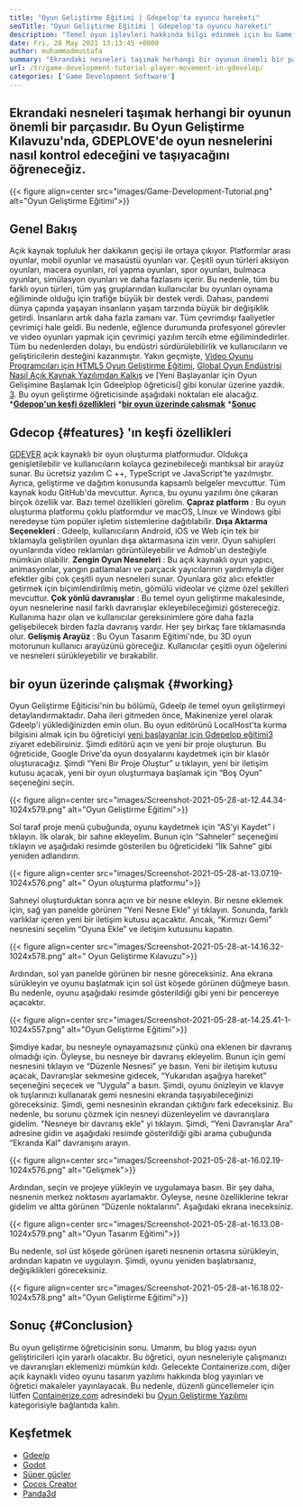 ```yaml
---
title: "Oyun Geliştirme Eğitimi | Gdepelop'ta oyuncu hareketi" 
seoTitle: "Oyun Geliştirme Eğitimi | Gdepelop'ta oyuncu hareketi" 
description: "Temel oyun işlevleri hakkında bilgi edinmek için bu Game Development eğitimini izleyin. Gdepel, oyunlar inşa etmek ve yayınlamak için ücretsiz bir oyun yaratma yazılımıdır." 
date: Fri, 28 May 2021 13:13:45 +0000
author: muhammadmustafa
summary: "Ekrandaki nesneleri taşımak herhangi bir oyunun önemli bir parçasıdır. Bu Oyun Geliştirme Kılavuzu'nda, GDEPLOVE'de oyun nesnelerini nasıl kontrol edeceğini ve taşıyacağını öğreneceğiz." 
url: /tr/game-development-tutorial-player-movement-in-gdevelop/
categories: ['Game Development Software']
---
```


## Ekrandaki nesneleri taşımak herhangi bir oyunun önemli bir parçasıdır. Bu Oyun Geliştirme Kılavuzu'nda, GDEPLOVE'de oyun nesnelerini nasıl kontrol edeceğini ve taşıyacağını öğreneceğiz.

{{< figure align=center src="images/Game-Development-Tutorial.png" alt="Oyun Geliştirme Eğitimi">}}


## **Genel Bakış** 
Açık kaynak topluluk her dakikanın geçişi ile ortaya çıkıyor. Platformlar arası oyunlar, mobil oyunlar ve masaüstü oyunları var. Çeşitli oyun türleri aksiyon oyunları, macera oyunları, rol yapma oyunları, spor oyunları, bulmaca oyunları, simülasyon oyunları ve daha fazlasını içerir. Bu nedenle, tüm bu farklı oyun türleri, tüm yaş gruplarından kullanıcılar bu oyunları oynama eğiliminde olduğu için trafiğe büyük bir destek verdi.
Dahası, pandemi dünya çapında yaşayan insanların yaşam tarzında büyük bir değişiklik getirdi. İnsanların artık daha fazla zamanı var. Tüm çevrimdışı faaliyetler çevrimiçi hale geldi. Bu nedenle, eğlence durumunda profesyonel görevler ve video oyunları yapmak için çevrimiçi yazılım tercih etme eğilimindedirler. Tüm bu nedenlerden dolayı, bu endüstri sürdürülebilirlik ve kullanıcıların ve geliştiricilerin desteğini kazanmıştır. Yakın geçmişte, [Video Oyunu Programcıları için HTML5 Oyun Geliştirme Eğitimi][1], [Global Oyun Endüstrisi Nasıl Açık Kaynak Yazılımdan Kalkış][2] ve [Yeni Başlayanlar için Oyun Gelişimine Başlamak İçin Gdeelplop öğreticisi] gibi konular üzerine yazdık. [3]. Bu oyun geliştirme öğreticisinde aşağıdaki noktaları ele alacağız.
  ***[Gdepop'un keşfi özellikleri][4]** 
  ***[bir oyun üzerinde çalışmak][5]** 
  ***[Sonuç][6]** 

## Gdecop   {#features} 'ın keşfi özellikleri
[GDEVER][7] açık kaynaklı bir oyun oluşturma platformudur. Oldukça genişletilebilir ve kullanıcıların kolayca gezinebileceği mantıksal bir arayüz sunar. Bu ücretsiz yazılım C ++, TypeScript ve JavaScript'te yazılmıştır. Ayrıca, geliştirme ve dağıtım konusunda kapsamlı belgeler mevcuttur. Tüm kaynak kodu GitHub'da mevcuttur. Ayrıca, bu oyunu yazılımı öne çıkaran birçok özellik var. Bazı temel özellikleri görelim.
**Çapraz platform** : Bu oyun oluşturma platformu çoklu platformdur ve macOS, Linux ve Windows gibi neredeyse tüm popüler işletim sistemlerine dağıtılabilir.
**Dışa Aktarma Seçenekleri** : Gdeelp, kullanıcıların Android, iOS ve Web için tek bir tıklamayla geliştirilen oyunları dışa aktarmasına izin verir. Oyun sahipleri oyunlarında video reklamları görüntüleyebilir ve Admob'un desteğiyle mümkün olabilir.
**Zengin Oyun Nesneleri** : Bu açık kaynaklı oyun yapıcı, animasyonlar, yangın patlamaları ve parçacık yayıcılarının yardımıyla diğer efektler gibi çok çeşitli oyun nesneleri sunar. Oyunlara göz alıcı efektler getirmek için biçimlendirilmiş metin, gömülü videolar ve çizme özel şekilleri mevcuttur.
**Çok yönlü davranışlar** : Bu temel oyun geliştirme makalesinde, oyun nesnelerine nasıl farklı davranışlar ekleyebileceğimizi göstereceğiz. Kullanıma hazır olan ve kullanıcılar gereksinimlere göre daha fazla gelişebilecek birden fazla davranış vardır. Her şey birkaç fare tıklamasında olur.
**Gelişmiş Arayüz** : Bu Oyun Tasarım Eğitimi'nde, bu 3D oyun motorunun kullanıcı arayüzünü göreceğiz. Kullanıcılar çeşitli oyun öğelerini ve nesneleri sürükleyebilir ve bırakabilir.

## bir oyun üzerinde çalışmak   {#working}
Oyun Geliştirme Eğiticisi'nin bu bölümü, Gdeelp ile temel oyun geliştirmeyi detaylandırmaktadır. Daha ileri gitmeden önce, Makinenize yerel olarak Gdeelp'i yüklediğinizden emin olun.
Bu oyun editörünü LocalHost'ta kurma bilgisini almak için bu öğreticiyi [yeni başlayanlar için Gdepelop eğitimi][3][3] ziyaret edebilirsiniz.
Şimdi editörü açın ve yeni bir proje oluşturun. Bu öğreticide, Google Drive'da oyun dosyalarını kaydetmek için bir klasör oluşturacağız. Şimdi “Yeni Bir Proje Oluştur” u tıklayın, yeni bir iletişim kutusu açacak, yeni bir oyun oluşturmaya başlamak için “Boş Oyun” seçeneğini seçin.

{{< figure align=center src="images/Screenshot-2021-05-28-at-12.44.34-1024x579.png" alt="Oyun Geliştirme Eğitimi">}}

Sol taraf proje menü çubuğunda, oyunu kaydetmek için “AS'yi Kaydet” i tıklayın.
İlk olarak, bir sahne ekleyelim. Bunun için “Sahneler” seçeneğini tıklayın ve aşağıdaki resimde gösterilen bu öğreticideki “İlk Sahne” gibi yeniden adlandırın.

{{< figure align=center src="images/Screenshot-2021-05-28-at-13.07.19-1024x576.png" alt=" Oyun oluşturma platformu">}}

Sahneyi oluşturduktan sonra açın ve bir nesne ekleyin. Bir nesne eklemek için, sağ yan panelde görünen “Yeni Nesne Ekle” yi tıklayın. Sonunda, farklı varlıklar içeren yeni bir iletişim kutusu açacaktır. Ancak, “Kırmızı Gemi” nesnesini seçelim “Oyuna Ekle” ve iletişim kutusunu kapatın.

{{< figure align=center src="images/Screenshot-2021-05-28-at-14.16.32-1024x578.png" alt=" Oyun Geliştirme Kılavuzu">}}

Ardından, sol yan panelde görünen bir nesne göreceksiniz. Ana ekrana sürükleyin ve oyunu başlatmak için sol üst köşede görünen düğmeye basın. Bu nedenle, oyunu aşağıdaki resimde gösterildiği gibi yeni bir pencereye açacaktır.

{{< figure align=center src="images/Screenshot-2021-05-28-at-14.25.41-1-1024x557.png" alt="Oyun Geliştirme Eğitimi">}}

Şimdiye kadar, bu nesneyle oynayamazsınız çünkü ona eklenen bir davranış olmadığı için. Öyleyse, bu nesneye bir davranış ekleyelim. Bunun için gemi nesnesini tıklayın ve “Düzenle Nesnesi” ye basın. Yeni bir iletişim kutusu açacak, Davranışlar sekmesine gidecek, “Yukarıdan aşağıya hareket” seçeneğini seçecek ve “Uygula” a basın. Şimdi, oyunu önizleyin ve klavye ok tuşlarınızı kullanarak gemi nesnesini ekranda taşıyabileceğinizi göreceksiniz. Şimdi, gemi nesnesinin ekrandan çıktığını fark edeceksiniz. Bu nedenle, bu sorunu çözmek için nesneyi düzenleyelim ve davranışlara gidelim. "Nesneye bir davranış ekle" yi tıklayın. Şimdi, “Yeni Davranışlar Ara” adresine gidin ve aşağıdaki resimde gösterildiği gibi arama çubuğunda “Ekranda Kal” davranışını arayın.

{{< figure align=center src="images/Screenshot-2021-05-28-at-16.02.19-1024x576.png" alt="Gelişmek">}}

Ardından, seçin ve projeye yükleyin ve uygulamaya basın. Bir şey daha, nesnenin merkez noktasını ayarlamaktır. Öyleyse, nesne özelliklerine tekrar gidelim ve altta görünen “Düzenle noktalarını”. Aşağıdaki ekrana ineceksiniz.

{{< figure align=center src="images/Screenshot-2021-05-28-at-16.13.08-1024x579.png" alt="Oyun Tasarım Eğitimi">}}

Bu nedenle, sol üst köşede görünen işareti nesnenin ortasına sürükleyin, ardından kapatın ve uygulayın. Şimdi, oyunu yeniden başlatırsanız, değişiklikleri göreceksiniz.

{{< figure align=center src="images/Screenshot-2021-05-28-at-16.18.02-1024x578.png" alt="Oyun Geliştirme Eğitimi">}}


## Sonuç   {#Conclusion}
Bu oyun geliştirme öğreticisinin sonu. Umarım, bu blog yazısı oyun geliştiricileri için yararlı olacaktır. Bu öğretici, oyun nesneleriyle çalışmanızı ve davranışları eklemenizi mümkün kıldı. Gelecekte Containerize.com, diğer açık kaynaklı video oyunu tasarım yazılımı hakkında blog yayınları ve öğretici makaleler yayınlayacak. Bu nedenle, düzenli güncellemeler için lütfen [Containerize.com][9] adresindeki bu [Oyun Geliştirme Yazılımı][8] kategorisiyle bağlantıda kalın.

## Keşfetmek
  * [Gdeelp][7]
  * [Godot][10]
  * [Süper güçler][11]
  * [Cocos Creator][12]
  * [Panda3d][13]

  
[1]: https://blog.containerize.com/2021/05/19/html5-game-development-tutorial-for-video-game-programmers/
[2]: https://blog.containerize.com/game-development-software/how-global-gaming-market-leveraging-open-source-software/
[3]: https://blog.containerize.com/game-development-software/tr/game-development-tutorial-player-movement-in-gdevelop/
[4]: #features
[5]: #working
[6]: #Conclusion
[7]: https://products.containerize.com/game-development-software/gdevelop/
[8]: https://products.containerize.com/game-development-software/
[9]: https://www.containerize.com/
[10]: https://products.containerize.com/game-development-software/godot/
[11]: https://products.containerize.com/game-development-software/superpowers/
[12]: https://products.containerize.com/game-development-software/cocos-creator/
[13]: https://products.containerize.com/game-development-software/panda3d/
